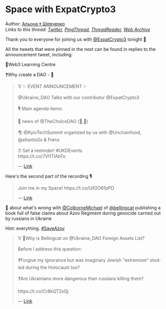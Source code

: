 # Space with ExpatCrypto3

Author: [Альона ꑭ Шевченко](https://twitter.com/cryptodrftng)  
*Links to this thread: [Twitter](https://twitter.com/cryptodrftng/status/1557530655549947905), [PingThread](https://pingthread.com/thread/1557530655549947905), [ThreadReader](https://threadreaderapp.com/thread/1557530655549947905.html), [Web Archive](https://web.archive.org/web/*/https://twitter.com/cryptodrftng/status/1557530655549947905)*

Thank you to everyone for joining us with [@ExpatCrypto3](https://twitter.com/ExpatCrypto3) tonight 💓

All the tweets that were pinned in the nest can be found in replies to the announcement tweet, including: 

🌱Web3 Learning Centre

❓Why create a DAO - 🧵

<blockquote class="twitter-tweet">
    <p lang="en" dir="ltr">
    1/ ✨ EVENT ANNOUNCEMENT ✨<br />
    <br />
    @Ukraine_DAO Talks with our contributor @ExpatCrypto3 <br />
    <br />
    🎙 Main agenda items:<br />
    <br />
    🌱 news of @TheChoiceDAO (🗽,🗽)<br />
    <br />
    🌎 @KyivTechSummit organized by us with @Unchainfund, @atlantis0x &amp; Frens<br />
    <br />
    ⏰ Set a reminder! #UKDEvents <br />
    https://t.co/7Vl1TlAbTo<br />
    </p>
    &mdash; <a href="https://twitter.com/Ukraine_DAO/status/1556819004848840707">Link</a>
</blockquote>

Here's the second part of the recording 🎙

<blockquote class="twitter-tweet">
    <p lang="en" dir="ltr">
    Join me in my Space! https://t.co/Uif2O6fpPD<br />
    </p>
    &mdash; <a href="https://twitter.com/Ukraine_DAO/status/1557517499134099462">Link</a>
</blockquote>

🧵 about what's wrong with [@ColborneMichael](https://twitter.com/ColborneMichael) of [@bellingcat](https://twitter.com/bellingcat) publishing a book full of false claims about Azov Regiment during genocide carried out by russians in Ukraine  

Hint: everything. [#SaveAzov](https://twitter.com/hashtag/SaveAzov)

<blockquote class="twitter-tweet">
    <p lang="en" dir="ltr">
    1/ 🚨Why is Bellingcat on @Ukraine_DAO Foreign Assets List?<br />
    <br />
    Before I address this question: <br />
    <br />
    ❓Forgive my ignorance but was imaginary Jewish &#34;extremism&#34; studied during the Holocaust too?<br />
    <br />
    ❓Are Ukrainians more dangerous than russians killing them?<br />
    <br />
    https://t.co/Cr8kQT2xQj<br />
    </p>
    &mdash; <a href="https://twitter.com/cryptodrftng/status/1557414442903785472">Link</a>
</blockquote>
